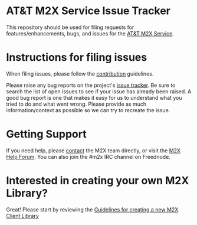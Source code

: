 AT&amp;T M2X Service Issue Tracker
===========

This repository should be used for filing requests for features/enhancements, bugs, and issues for the [AT&amp;T M2X Service](https://m2x.att.com/).


Instructions for filing issues
===========
When filing issues, please follow the [contribution](CONTRIBUTING.md) guidelines.

Please raise any bug reports on the project's [issue tracker](https://github.com/attm2x/m2x-service/issues?state=open). Be sure to search the list of open issues to see if your issue has already been raised. A good bug report is one that makes it easy for us to understand what you tried to do and what went wrong. Please provide as much information/context as possible so we can try to recreate the issue. 


Getting Support
===========
If you need help, please [contact](https://m2x.att.com/contact) the M2X team directly, or visit the [M2X Help Forum](http://forum-m2x.att.com). You can also join the #m2x IRC channel on Freednode.


Interested in creating your own M2X Library?
===========
Great! Please start by reviewing the [Guidelines for creating a new M2X Client Library](https://github.com/attm2x/m2x-service/blob/master/CLIENT-CONTRIBUTIONS.md)
